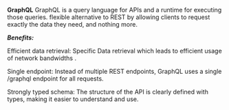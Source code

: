 **GraphQL**
GraphQL is a query language for APIs and a runtime for executing those queries. flexible alternative to REST by allowing clients to request exactly the data they need, and nothing more.

***Benefits:***

Efficient data retrieval: Specific Data retrieval which leads to efficient usage of network bandwidths .

Single endpoint: Instead of multiple REST endpoints, GraphQL uses a single /graphql endpoint for all requests.

Strongly typed schema: The structure of the API is clearly defined with types, making it easier to understand and use.

